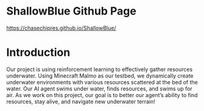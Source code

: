 # ShallowBlue Github Page

https://chasechipres.github.io/ShallowBlue/

# Introduction

Our project is using reinforcement learning to effectively gather resources underwater. Using Minecraft Malmo as our testbed, we dynamically create underwater environments with various resources scattered at the bed of the water. Our AI agent swims under water, finds resources, and swims up for air. As we work on this project, our goal is to better our agent’s ability to find resources, stay alive, and navigate new underwater terrain!
